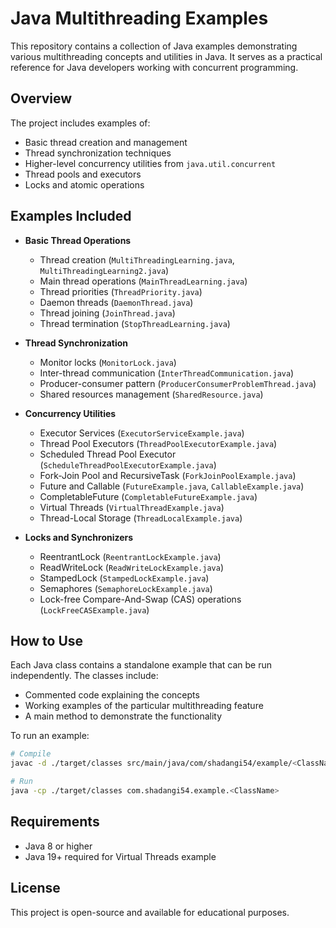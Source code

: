 # Java Multithreading Examples

This repository contains a collection of Java examples demonstrating various multithreading concepts and utilities in Java. It serves as a practical reference for Java developers working with concurrent programming.

## Overview

The project includes examples of:

- Basic thread creation and management
- Thread synchronization techniques
- Higher-level concurrency utilities from `java.util.concurrent`
- Thread pools and executors
- Locks and atomic operations

## Examples Included

- **Basic Thread Operations**
  - Thread creation (`MultiThreadingLearning.java`, `MultiThreadingLearning2.java`)
  - Main thread operations (`MainThreadLearning.java`)
  - Thread priorities (`ThreadPriority.java`)
  - Daemon threads (`DaemonThread.java`)
  - Thread joining (`JoinThread.java`)
  - Thread termination (`StopThreadLearning.java`)

- **Thread Synchronization**
  - Monitor locks (`MonitorLock.java`)
  - Inter-thread communication (`InterThreadCommunication.java`)
  - Producer-consumer pattern (`ProducerConsumerProblemThread.java`)
  - Shared resources management (`SharedResource.java`)

- **Concurrency Utilities**
  - Executor Services (`ExecutorServiceExample.java`)
  - Thread Pool Executors (`ThreadPoolExecutorExample.java`)
  - Scheduled Thread Pool Executor (`ScheduleThreadPoolExecutorExample.java`)
  - Fork-Join Pool and RecursiveTask (`ForkJoinPoolExample.java`)
  - Future and Callable (`FutureExample.java`, `CallableExample.java`)
  - CompletableFuture (`CompletableFutureExample.java`)
  - Virtual Threads (`VirtualThreadExample.java`)
  - Thread-Local Storage (`ThreadLocalExample.java`)

- **Locks and Synchronizers**
  - ReentrantLock (`ReentrantLockExample.java`)
  - ReadWriteLock (`ReadWriteLockExample.java`)
  - StampedLock (`StampedLockExample.java`)
  - Semaphores (`SemaphoreLockExample.java`)
  - Lock-free Compare-And-Swap (CAS) operations (`LockFreeCASExample.java`)

## How to Use

Each Java class contains a standalone example that can be run independently. The classes include:
- Commented code explaining the concepts
- Working examples of the particular multithreading feature
- A main method to demonstrate the functionality

To run an example:

```bash
# Compile
javac -d ./target/classes src/main/java/com/shadangi54/example/<ClassName>.java

# Run
java -cp ./target/classes com.shadangi54.example.<ClassName>
```

## Requirements

- Java 8 or higher
- Java 19+ required for Virtual Threads example

## License

This project is open-source and available for educational purposes.